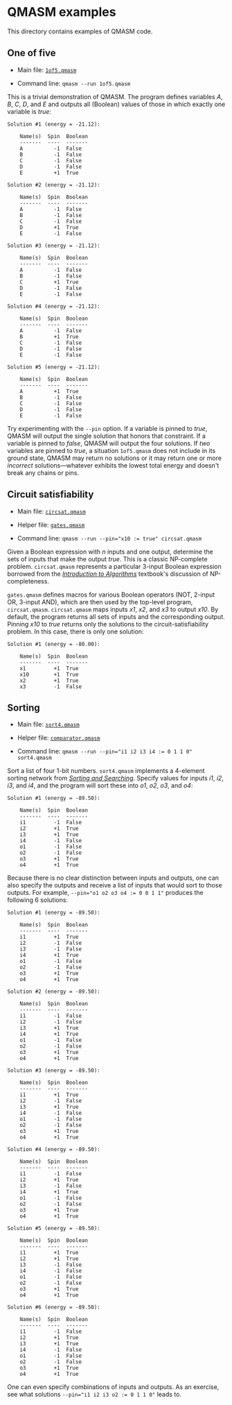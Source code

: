 QMASM examples
=============

This directory contains examples of QMASM code.

One of five
-----------

* Main file: [`1of5.qmasm`](1of5.qmasm)

* Command line: `qmasm --run 1of5.qmasm`

This is a trivial demonstration of QMASM.  The program defines variables *A*, *B*, *C*, *D*, and *E* and outputs all (Boolean) values of those in which exactly one variable is *true*:
```
Solution #1 (energy = -21.12):

    Name(s)  Spin  Boolean
    -------  ----  -------
    A          -1  False
    B          -1  False
    C          -1  False
    D          -1  False
    E          +1  True

Solution #2 (energy = -21.12):

    Name(s)  Spin  Boolean
    -------  ----  -------
    A          -1  False
    B          -1  False
    C          -1  False
    D          +1  True
    E          -1  False

Solution #3 (energy = -21.12):

    Name(s)  Spin  Boolean
    -------  ----  -------
    A          -1  False
    B          -1  False
    C          +1  True
    D          -1  False
    E          -1  False

Solution #4 (energy = -21.12):

    Name(s)  Spin  Boolean
    -------  ----  -------
    A          -1  False
    B          +1  True
    C          -1  False
    D          -1  False
    E          -1  False

Solution #5 (energy = -21.12):

    Name(s)  Spin  Boolean
    -------  ----  -------
    A          +1  True
    B          -1  False
    C          -1  False
    D          -1  False
    E          -1  False
```

Try experimenting with the `--pin` option.  If a variable is pinned to *true*, QMASM will output the single solution that honors that constraint.  If a variable is pinned to *false*, QMASM will output the four solutions.  If *two* variables are pinned to *true*, a situation `1of5.qmasm` does not include in its ground state, QMASM may return no solutions or it may return one or more *incorrect* solutions—whatever exhibits the lowest total energy and doesn't break any chains or pins.

Circuit satisfiability
----------------------

* Main file: [`circsat.qmasm`](circsat.qmasm)

* Helper file: [`gates.qmasm`](gates.qmasm)

* Command line: `qmasm --run --pin="x10 := true" circsat.qmasm`

Given a Boolean expression with *n* inputs and one output, determine the sets of inputs that make the output *true*.  This is a classic NP-complete problem.  `circsat.qmasm` represents a particular 3-input Boolean expression borrowed from the [*Introduction to Algorithms*](https://mitpress.mit.edu/books/introduction-algorithms) textbook's discussion of NP-completeness.

`gates.qmasm` defines macros for various Boolean operators (NOT, 2-input OR, 3-input AND), which are then used by the top-level program, `circsat.qmasm`.  `circsat.qmasm` maps inputs *x1*, *x2*, and *x3* to output *x10*.  By default, the program returns all sets of inputs and the corresponding output.  Pinning *x10* to *true* returns only the solutions to the circuit-satisfiability problem.  In this case, there is only one solution:
```
Solution #1 (energy = -80.00):

    Name(s)  Spin  Boolean
    -------  ----  -------
    x1         +1  True
    x10        +1  True
    x2         +1  True
    x3         -1  False
```

Sorting
-------

* Main file: [`sort4.qmasm`](sort4.qmasm)

* Helper file: [`comparator.qmasm`](comparator.qmasm)

* Command line: `qmasm --run --pin="i1 i2 i3 i4 := 0 1 1 0" sort4.qmasm`

Sort a list of four 1-bit numbers.  `sort4.qmasm` implements a 4-element sorting network from [*Sorting and Searching*](http://www.informit.com/store/art-of-computer-programming-volume-3-sorting-and-searching-9780201896855).  Specify values for inputs *i1*, *i2*, *i3*, and *i4*, and the program will sort these into *o1*, *o2*, *o3*, and *o4*:
```
Solution #1 (energy = -89.50):

    Name(s)  Spin  Boolean
    -------  ----  -------
    i1         -1  False
    i2         +1  True
    i3         +1  True
    i4         -1  False
    o1         -1  False
    o2         -1  False
    o3         +1  True
    o4         +1  True
```
Because there is no clear distinction between inputs and outputs, one can also specify the outputs and receive a list of inputs that would sort to those outputs.  For example, `--pin="o1 o2 o3 o4 := 0 0 1 1"` produces the following 6 solutions:
```
Solution #1 (energy = -89.50):

    Name(s)  Spin  Boolean
    -------  ----  -------
    i1         +1  True
    i2         -1  False
    i3         -1  False
    i4         +1  True
    o1         -1  False
    o2         -1  False
    o3         +1  True
    o4         +1  True

Solution #2 (energy = -89.50):

    Name(s)  Spin  Boolean
    -------  ----  -------
    i1         -1  False
    i2         -1  False
    i3         +1  True
    i4         +1  True
    o1         -1  False
    o2         -1  False
    o3         +1  True
    o4         +1  True

Solution #3 (energy = -89.50):

    Name(s)  Spin  Boolean
    -------  ----  -------
    i1         +1  True
    i2         -1  False
    i3         +1  True
    i4         -1  False
    o1         -1  False
    o2         -1  False
    o3         +1  True
    o4         +1  True

Solution #4 (energy = -89.50):

    Name(s)  Spin  Boolean
    -------  ----  -------
    i1         -1  False
    i2         +1  True
    i3         -1  False
    i4         +1  True
    o1         -1  False
    o2         -1  False
    o3         +1  True
    o4         +1  True

Solution #5 (energy = -89.50):

    Name(s)  Spin  Boolean
    -------  ----  -------
    i1         +1  True
    i2         +1  True
    i3         -1  False
    i4         -1  False
    o1         -1  False
    o2         -1  False
    o3         +1  True
    o4         +1  True

Solution #6 (energy = -89.50):

    Name(s)  Spin  Boolean
    -------  ----  -------
    i1         -1  False
    i2         +1  True
    i3         +1  True
    i4         -1  False
    o1         -1  False
    o2         -1  False
    o3         +1  True
    o4         +1  True
```
One can even specify combinations of inputs and outputs.  As an exercise, see what solutions `--pin="i1 i2 i3 o2 := 0 1 1 0"` leads to.
